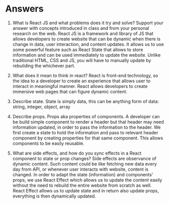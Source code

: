 # Answers

1. What is React JS and what problems does it try and solve? Support your answer with concepts introduced in class and from your personal research on the web.
React JS is a framework and library of JS that allows developers to create website that can be dynamic when there is change in data, user interaction, and content updates. It allows us to use some powerful feature such as React State that allows to store information and can be used immediately to update the website. Unlike traditional HTML, CSS and JS, you will have to manually update by rebuilding the whichever part.



1. What does it mean to think in react?
 React is front-end technology, so the idea to a developer to create an experience that allows user to interact in meaningful manner. React allows developers to create immersive web pages that can figure dynamic content.



1. Describe state.
State is simply data, this can be anything form of data: string, integer, object, array



1. Describe props.
Props aka properties of components. A developer can be build simple component to render a header but that header may need information updated, in order to pass the information to the header. We first create a state to hold the information and pass to relevant header component by creating properties for that same component. This allows components to be easily reusable.



1. What are side effects, and how do you sync effects in a React component to state or prop changes?
Side effects are observance of dynamic content. Such content could be like fetching new data every day from API, or whenever user interacts with website, content is changed. In order to adapt the state (information) and components' props, we use React Effect which allows us to update the content easily without the need to rebuild the entire website from scratch as well. React Effect allows us to update state and in return also update props, everything is then dynamically updated.
